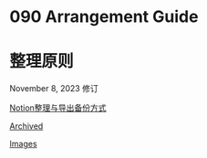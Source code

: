 # 090 Arrangement Guide

# 整理原则

November 8, 2023 修订

[Notion整理与导出备份方式](090%20Arrangement%20Guide%20a21c1c2292a547ce821c5b4dfb8b72b7/Notion%E6%95%B4%E7%90%86%E4%B8%8E%E5%AF%BC%E5%87%BA%E5%A4%87%E4%BB%BD%E6%96%B9%E5%BC%8F%20201e173a1f574f458ee6d04abd21924e.md)

[ Archived](090%20Arrangement%20Guide%20a21c1c2292a547ce821c5b4dfb8b72b7/Archived%2099f38a1943914a5f9418ee53d7e1ac3e.md)

[Images](090%20Arrangement%20Guide%20a21c1c2292a547ce821c5b4dfb8b72b7/Images%2033a056982c33407f843d56fac59a1148.md)